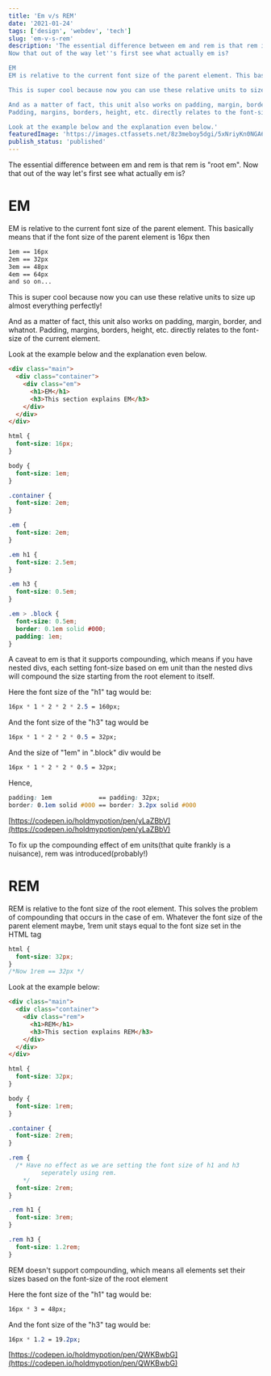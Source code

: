 ```yaml
---
title: 'Em v/s REM'
date: '2021-01-24'
tags: ['design', 'webdev', 'tech']
slug: 'em-v-s-rem'
description: 'The essential difference between em and rem is that rem is "root em".
Now that out of the way let''s first see what actually em is?

EM
EM is relative to the current font size of the parent element. This basically means that if the font size of the parent element is 16px then

This is super cool because now you can use these relative units to size up almost everything perfectly!

And as a matter of fact, this unit also works on padding, margin, border, and whatnot.
Padding, margins, borders, height, etc. directly relates to the font-size of the current element.

Look at the example below and the explanation even below.'
featuredImage: 'https://images.ctfassets.net/8z3meboy5dgi/5xNriyKn0NGA6wc5JtmNh4/21f8a9a461487ec48a169e61a1e312ee/Screenshot_2021-01-24_211816.png'
publish_status: 'published'
---
```


The essential difference between em and rem is that rem is "root em".
Now that out of the way let's first see what actually em is?

# EM

EM is relative to the current font size of the parent element. This basically means that if the font size of the parent element is 16px then

```css
1em == 16px
2em == 32px
3em == 48px
4em == 64px
and so on...
```

This is super cool because now you can use these relative units to size up almost everything perfectly!

And as a matter of fact, this unit also works on padding, margin, border, and whatnot.
Padding, margins, borders, height, etc. directly relates to the font-size of the current element.

Look at the example below and the explanation even below.

```html
<div class="main">
  <div class="container">
    <div class="em">
      <h1>EM</h1>
      <h3>This section explains EM</h3>
    </div>
  </div>
</div>
```

```css
html {
  font-size: 16px;
}

body {
  font-size: 1em;
}

.container {
  font-size: 2em;
}

.em {
  font-size: 2em;
}

.em h1 {
  font-size: 2.5em;
}

.em h3 {
  font-size: 0.5em;
}

.em > .block {
  font-size: 0.5em;
  border: 0.1em solid #000;
  padding: 1em;
}
```

A caveat to em is that it supports compounding, which means if you have nested divs, each setting font-size based on em unit than the nested divs will compound the size starting from the root element to itself.

Here the font size of the "h1" tag would be:

```css
16px * 1 * 2 * 2 * 2.5 = 160px;
```

And the font size of the "h3" tag would be

```css
16px * 1 * 2 * 2 * 0.5 = 32px;
```

And the size of "1em" in ".block" div would be

```css
16px * 1 * 2 * 2 * 0.5 = 32px;
```

Hence,

```css
padding: 1em             == padding: 32px;
border: 0.1em solid #000 == border: 3.2px solid #000
```

[https://codepen.io/holdmypotion/pen/yLaZBbV](https://codepen.io/holdmypotion/pen/yLaZBbV)

To fix up the compounding effect of em units(that quite frankly is a nuisance), rem was introduced(probably!)

# REM

REM is relative to the font size of the root element. This solves the problem of compounding that occurs in the case of em. Whatever the font size of the parent element maybe, 1rem unit stays equal to the font size set in the HTML tag

```css
html {
  font-size: 32px;
}
/*Now 1rem == 32px */
```

Look at the example below:

```html
<div class="main">
  <div class="container">
    <div class="rem">
      <h1>REM</h1>
      <h3>This section explains REM</h3>
    </div>
  </div>
</div>
```

```css
html {
  font-size: 32px;
}

body {
  font-size: 1rem;
}

.container {
  font-size: 2rem;
}

.rem {
  /* Have no effect as we are setting the font size of h1 and h3
		 seperately using rem.
	*/
  font-size: 2rem;
}

.rem h1 {
  font-size: 3rem;
}

.rem h3 {
  font-size: 1.2rem;
}
```

REM doesn't support compounding, which means all elements set their sizes based on the font-size of the root element

Here the font size of the "h1" tag would be:

```css
16px * 3 = 48px;
```

And the font size of the "h3" tag would be:

```css
16px * 1.2 = 19.2px;
```

[https://codepen.io/holdmypotion/pen/QWKBwbG](https://codepen.io/holdmypotion/pen/QWKBwbG)
